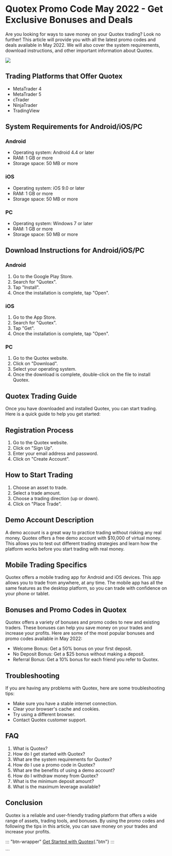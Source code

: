 # Quotex Promo Code May 2022 - Get Exclusive Bonuses and Deals

Are you looking for ways to save money on your Quotex trading? Look no
further! This article will provide you with all the latest promo codes
and deals available in May 2022. We will also cover the system
requirements, download instructions, and other important information
about Quotex.

[![](https://static.quotex.io/files/4_en/300_250.jpg)](https://traff.sbs/brokerqxlid)

## Trading Platforms that Offer Quotex

-   MetaTrader 4
-   MetaTrader 5
-   cTrader
-   NinjaTrader
-   TradingView

## System Requirements for Android/iOS/PC

### Android

-   Operating system: Android 4.4 or later
-   RAM: 1 GB or more
-   Storage space: 50 MB or more

### iOS

-   Operating system: iOS 9.0 or later
-   RAM: 1 GB or more
-   Storage space: 50 MB or more

### PC

-   Operating system: Windows 7 or later
-   RAM: 1 GB or more
-   Storage space: 50 MB or more

## Download Instructions for Android/iOS/PC

### Android

1.  Go to the Google Play Store.
2.  Search for "Quotex".
3.  Tap "Install".
4.  Once the installation is complete, tap "Open".

### iOS

1.  Go to the App Store.
2.  Search for "Quotex".
3.  Tap "Get".
4.  Once the installation is complete, tap "Open".

### PC

1.  Go to the Quotex website.
2.  Click on "Download".
3.  Select your operating system.
4.  Once the download is complete, double-click on the file to install
    Quotex.

## Quotex Trading Guide

Once you have downloaded and installed Quotex, you can start trading.
Here is a quick guide to help you get started:

## Registration Process

1.  Go to the Quotex website.
2.  Click on "Sign Up".
3.  Enter your email address and password.
4.  Click on "Create Account".

## How to Start Trading

1.  Choose an asset to trade.
2.  Select a trade amount.
3.  Choose a trading direction (up or down).
4.  Click on "Place Trade".

## Demo Account Description

A demo account is a great way to practice trading without risking any
real money. Quotex offers a free demo account with \$10,000 of virtual
money. This allows you to test out different trading strategies and
learn how the platform works before you start trading with real money.

## Mobile Trading Specifics

Quotex offers a mobile trading app for Android and iOS devices. This app
allows you to trade from anywhere, at any time. The mobile app has all
the same features as the desktop platform, so you can trade with
confidence on your phone or tablet.

## Bonuses and Promo Codes in Quotex

Quotex offers a variety of bonuses and promo codes to new and existing
traders. These bonuses can help you save money on your trades and
increase your profits. Here are some of the most popular bonuses and
promo codes available in May 2022:

-   Welcome Bonus: Get a 50% bonus on your first deposit.
-   No Deposit Bonus: Get a \$25 bonus without making a deposit.
-   Referral Bonus: Get a 10% bonus for each friend you refer to Quotex.

## Troubleshooting

If you are having any problems with Quotex, here are some
troubleshooting tips:

-   Make sure you have a stable internet connection.
-   Clear your browser\'s cache and cookies.
-   Try using a different browser.
-   Contact Quotex customer support.

## FAQ

1.  What is Quotex?
2.  How do I get started with Quotex?
3.  What are the system requirements for Quotex?
4.  How do I use a promo code in Quotex?
5.  What are the benefits of using a demo account?
6.  How do I withdraw money from Quotex?
7.  What is the minimum deposit amount?
8.  What is the maximum leverage available?

## Conclusion

Quotex is a reliable and user-friendly trading platform that offers a
wide range of assets, trading tools, and bonuses. By using the promo
codes and following the tips in this article, you can save money on your
trades and increase your profits.

::: \"btn-wrapper\"
[Get Started with
Quotex](\%22https://traff.sbs/brokerqxsignup\%22){."btn"}
:::

\`\`\`

